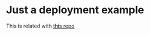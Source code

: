 # Just a deployment example

This is related with [this repo](https://github.com/paolocarta/petclinic-kaniko)